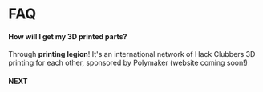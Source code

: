 # FAQ

#### How will I get my 3D printed parts?
Through **printing legion**! It's an international network of Hack Clubbers 3D printing for each other, sponsored by Polymaker (website coming soon!)

#### NEXT
